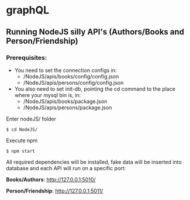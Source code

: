 # graphQL
## Running NodeJS silly API's (Authors/Books and Person/Friendship)
### Prerequisites:
- You need to set the connection configs in:
  - /NodeJS/apis/books/config/config.json 
  - /NodeJS/apis/persons/config/config.json
- You also need to set init-db, pointing the cd command to the place where your mysql bin is, in:
  - /NodeJS/apis/books/package.json 
  - /NodeJS/apis/persons/package.json
  
Enter nodeJS/ folder

```
$ cd NodeJS/
```
Execute npm
```
$ npm start
```
All required dependencies will be installed, fake data will be inserted into database and each API will run on a specific port:

**Books/Authors**: http://127.0.0.1:5010/

**Person/Friendship**: http://127.0.0.1:5011/
